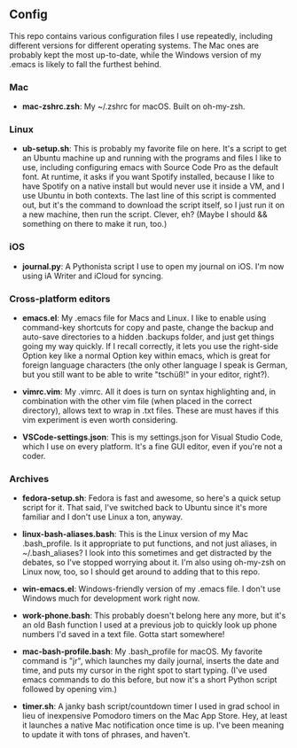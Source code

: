 ## Config

This repo contains various configuration files I use repeatedly, including different versions for different operating systems. The Mac ones are probably kept the most up-to-date, while the Windows version of my .emacs is likely to fall the furthest behind.

### Mac
* **mac-zshrc.zsh**: My ~/.zshrc for macOS. Built on oh-my-zsh.

### Linux
* **ub-setup.sh**: This is probably my favorite file on here. It's a script to get an Ubuntu machine up and running with the programs and files I like to use, including configuring emacs with Source Code Pro as the default font. At runtime, it asks if you want Spotify installed, because I like to have Spotify on a native install but would never use it inside a VM, and I use Ubuntu in both contexts. The last line of this script is commented out, but it's the command to download the script itself, so I just run it on a new machine, then run the script. Clever, eh? (Maybe I should && something on there to make it run, too.)

### iOS
* **journal.py**: A Pythonista script I use to open my journal on iOS. I'm now using iA Writer and iCloud for syncing.

### Cross-platform editors
* **emacs.el**: My .emacs file for Macs and Linux. I like to enable using command-key shortcuts for copy and paste, change the backup and auto-save directories to a hidden .backups folder, and just get things going my way quickly. If I recall correctly, it lets you use the right-side Option key like a normal Option key within emacs, which is great for foreign language characters (the only other language I speak is German, but you still want to be able to write "tschüß!" in your editor, right?).

* **vimrc.vim**: My .vimrc. All it does is turn on syntax highlighting and, in combination with the other vim file (when placed in the correct directory), allows text to wrap in .txt files. These are must haves if this vim experiment is even worth considering.

* **VSCode-settings.json**: This is my settings.json for Visual Studio Code, which I use on every platform. It's a fine GUI editor, even if you're not a coder.

### Archives
* **fedora-setup.sh**: Fedora is fast and awesome, so here's a quick setup script for it. That said, I've switched back to Ubuntu since it's more familiar and I don't use Linux a ton, anyway.

* **linux-bash-aliases.bash**: This is the Linux version of my Mac .bash_profile. Is it appropriate to put functions, and not just aliases, in ~/.bash_aliases? I look into this sometimes and get distracted by the debates, so I've stopped worrying about it. I'm also using oh-my-zsh on Linux now, too, so I should get around to adding that to this repo.

* **win-emacs.el**: Windows-friendly version of my .emacs file. I don't use Windows much for development work right now.

* **work-phone.bash**: This probably doesn't belong here any more, but it's an old Bash function I used at a previous job to quickly look up phone numbers I'd saved in a text file. Gotta start somewhere!

* **mac-bash-profile.bash**: My .bash_profile for macOS. My favorite command is "jr", which launches my daily journal, inserts the date and time, and puts my cursor in the right spot to start typing. (I've used emacs commands to do this before, but now it's a short Python script followed by opening vim.)

* **timer.sh**: A janky bash script/countdown timer I used in grad school in lieu of inexpensive Pomodoro timers on the Mac App Store. Hey, at least it launches a native Mac notification once time is up. I've been meaning to update it with tons of phrases, and haven't.